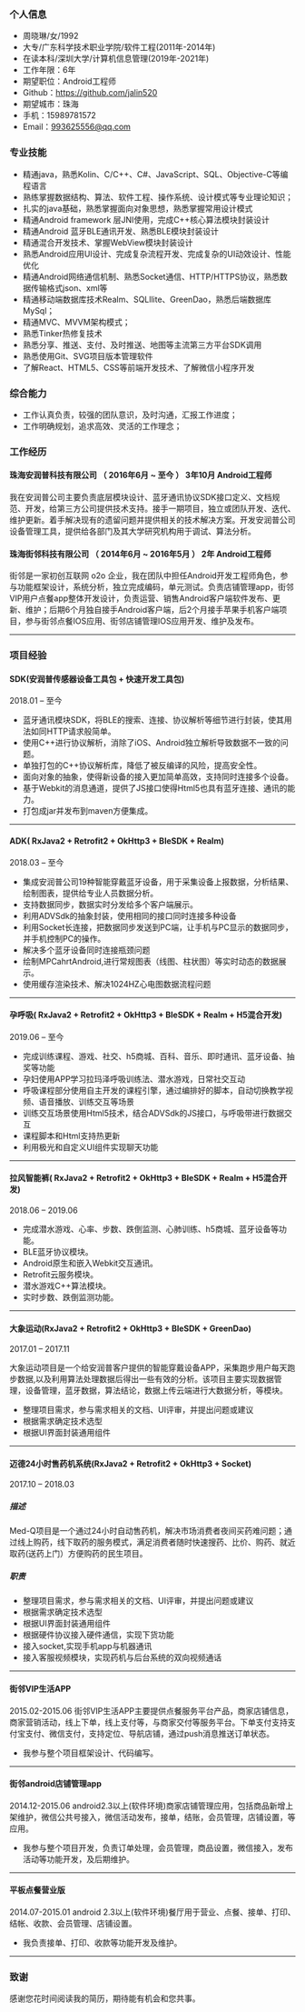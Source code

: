 
### 个人信息

- 周晓琳/女/1992
- 大专/广东科学技术职业学院/软件工程(2011年-2014年)
- 在读本科/深圳大学/计算机信息管理(2019年-2021年)
- 工作年限：6年
- 期望职位：Android工程师
- Github：https://github.com/jalin520
- 期望城市：珠海
- 手机：15989781572
- Email：993625556@qq.com


### 专业技能

- 精通java，熟悉Kolin、C/C++、C#、JavaScript、SQL、Objective-C等编程语言
- 熟练掌握数据结构、算法、软件⼯程、操作系统、设计模式等专业理论知识；
- 扎实的java基础，熟悉掌握面向对象思想，熟悉掌握常用设计模式
- 精通Android framework 层JNI使用，完成C++核心算法模块封装设计
- 精通Android 蓝牙BLE通讯开发、熟悉BLE模块封装设计
- 精通混合开发技术、掌握WebView模块封装设计
- 熟悉Android应用UI设计、完成复杂流程开发、完成复杂的UI动效设计、性能优化
- 精通Android网络通信机制、熟悉Socket通信、HTTP/HTTPS协议，熟悉数据传输格式json、xml等
- 精通移动端数据库技术Realm、SQLllite、GreenDao，熟悉后端数据库MySql；
- 精通MVC、MVVM架构模式；
- 熟悉Tinker热修复技术
- 熟悉分享、推送、支付、及时推送、地图等主流第三方平台SDK调用
- 熟悉使用Git、SVG项目版本管理软件
- 了解React、HTML5、CSS等前端开发技术、了解微信小程序开发

### 综合能力

- 工作认真负责，较强的团队意识，及时沟通，汇报工作进度；
- ⼯作明确规划，追求⾼效、灵活的⼯作理念；

### 工作经历

#### 珠海安润普科技有限公司 （ 2016年6月 ~ 至今 ） 3年10月    Android工程师

   我在安润普公司主要负责底层模块设计、蓝牙通讯协议SDK接口定义、文档规范、开发，给第三方公司提供技术支持。接手一期项目，独立或团队开发、迭代、维护更新。着手解决现有的遗留问题并提供相关的技术解决方案。开发安润普公司设备管理工具，提供给各部门及其大学研究机构用于调试、算法分析。

#### 珠海街邻科技有限公司 （ 2014年6月 ~ 2016年5月 ） 2年     Android工程师

   街邻是一家初创互联网 o2o 企业，我在团队中担任Android开发工程师角色，参与功能框架设计，系统分析，独立完成编码，单元测试。负责店铺管理app，街邻VIP用户点餐app整体开发设计，负责运营、销售Android客户端软件发布、更新、维护；后期6个月独自接手Android客户端，后2个月接手苹果手机客户端项目，参与街邻点餐IOS应用、街邻店铺管理IOS应用开发、维护及发布。 

***

### 项目经验

#### SDK(安润普传感器设备工具包 + 快速开发工具包)
2018.01 – 至今 

- 蓝⽛通讯模块SDK，将BLE的搜索、连接、协议解析等细节进⾏封装，使其⽤法如同HTTP请求般简单。
- 使⽤C++进⾏协议解析，消除了iOS、Android独⽴解析导致数据不⼀致的问题。
- 单独打包的C++协议解析库，降低了被反编译的⻛险，提⾼安全性。
- ⾯向对象的抽象，使得新设备的接⼊更加简单⾼效，⽀持同时连接多个设备。 
- 基于Webkit的消息通道，提供了JS接⼝使得Html5也具有蓝⽛连接、通讯的能⼒。 
- 打包成jar并发布到maven⽅便集成。


***
#### ADK( RxJava2 + Retrofit2 + OkHttp3 + BleSDK + Realm)
2018.03 – 至今 

- 集成安润普公司19种智能穿戴蓝牙设备，用于采集设备上报数据，分析结果、绘制图表，提供给专业人员数据分析。
- 支持数据同步，数据实时分发给多个客户端展示。
- 利用ADVSdk的抽象封装，使⽤相同的接⼝同时连接多种设备
- 利用Socket长连接，把数据同步发送到PC端，让手机与PC显示的数据同步，并手机控制PC的操作。
- 解决多个蓝牙设备同时连接瓶颈问题
- 绘制MPCahrtAndroid,进行常规图表（线图、柱状图）等实时动态的数据展示。
- 使用缓存渲染技术、解决1024HZ心电图数据流程问题


***
#### 孕呼吸( RxJava2 + Retrofit2 + OkHttp3 + BleSDK + Realm + H5混合开发)
2019.06 – 至今 

- 完成训练课程、游戏、社交、h5商城、百科、音乐、即时通讯、蓝牙设备、抽奖等功能
- 孕妇使用APP学习拉玛泽呼吸训练法、潜水游戏，日常社交互动
- 呼吸课程部分使⽤⾃主开发的课程引擎，通过编排好的脚本，⾃动切换教学视频、语⾳播放、训练交互等场景
- 训练交互场景使⽤Html5技术，结合ADVSdk的JS接⼝，与呼吸带进⾏数据交互
- 课程脚本和Html⽀持热更新
- 利用极光和自定义UI组件实现聊天功能


***
#### 拉风智能裤( RxJava2 + Retrofit2 + OkHttp3 + BleSDK + Realm + H5混合开发)
2018.06 – 2019.06

- 完成潜水游戏、心率、步数、跌倒监测、心肺训练、h5商城、蓝牙设备等功能。
- BLE蓝牙协议模块。
- Android原生和嵌入Webkit交互通讯。
- Retrofit云服务模块。
- 潜水游戏C++算法模块。
- 实时步数、跌倒监测功能。


***
#### 大象运动(RxJava2 + Retrofit2 + OkHttp3 + BleSDK + GreenDao)
2017.01 – 2017.11

大象运动项目是一个给安润普客户提供的智能穿戴设备APP，采集跑步用户每天跑步数据,以及利用算法处理数据后得出一些有效的分析。该项目主要实现数据管理，设备管理，蓝牙数据，算法结论，数据上传云端进行大数据分析，等模块。
- 整理项目需求，参与需求相关的文档、UI评审，并提出问题或建议
- 根据需求确定技术选型
- 根据UI界面封装通用组件

***
#### 迈德24小时售药机系统(RxJava2 + Retrofit2 + OkHttp3 + Socket)
2017.10 – 2018.03

##### 描述 
Med-Q项目是一个通过24小时自动售药机，解决市场消费者夜间买药难问题；通过线上购药，线下取药的服务模式，满足消费者随时快速搜药、比价、购药、就近取药(送药上门）方便购药的民生项目。

##### 职责
- 整理项目需求，参与需求相关的文档、UI评审，并提出问题或建议
- 根据需求确定技术选型
- 根据UI界面封装通用组件
- 根据硬件协议接入硬件通信，实现下货功能
- 接入socket,实现手机app与机器通讯
- 接入客服视频模块，实现药机与后台系统的双向视频通话

***

#### 街邻VIP生活APP
2015.02-2015.06
街邻VIP生活APP主要提供点餐服务平台产品，商家店铺信息，商家营销活动，线上下单，线上支付等，与商家交付等服务平台。下单支付支持支付宝支付、微信支付，支持定位、导航店铺，通过push消息推送订单状态。
- 我参与整个项目框架设计、代码编写。

***

#### 街邻android店铺管理app
2014.12-2015.06
android2.3以上(软件环境)商家店铺管理应用，包括商品新增上架维护，微信公共号接入，微信活动发布，接单，结账，会员管理，店铺设置，等应用。
- 我参与整个项目开发，负责订单处理，会员管理，商品设置，微信接入，发布活动等功能开发，及后期维护。

***

#### 平板点餐营业版
2014.07-2015.01
android 2.3以上(软件环境)餐厅用于营业、点餐、接单、打印、结帐、收款、会员管理、店铺设置。
- 我负责接单、打印、收款等功能开发及维护。

***


### 致谢
感谢您花时间阅读我的简历，期待能有机会和您共事。

